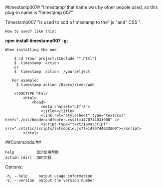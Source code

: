 #timestamp007#
"timestamp"that name was by other pepole used, so this plug-in name is  "timestamp 007”</p>
Timestamp007 "is used to add a timestamp to the" js "and" CSS ".

    How to used? like this:
    
   <strong> npm install timestamp007 -g;</strong>        

    
    When installing the end 
    
        $ cd /Your project;(Include "*.html")
        $  timestamp  action     
        or   
        $  timestamp  action  /yourprlject        
        
       For example:
         $ timestamp action /Users/river/web
         
        <!DOCTYPE html>
            <html>
            	<head>
            		<meta charset="utf-8">
            		<title></title>
            		<link rel="stylesheet" type="text/css" href="./css/headerandfooter.css?t=1470744033000" />
            		<script type="text/javascript" src="./static/scripts/setcookie.js?t=1470744033000"></script>
            </html>
       
       
       
       
##Commands:##

    help          显示使用帮助
    action [dir]  加时间戳

  Options:

    -h, --help     output usage information
    -V, --version  output the version number

